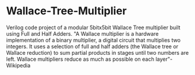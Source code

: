 # Wallace-Tree-Multiplier
Verilog code project of a modular 5bitx5bit Wallace Tree multiplier built using Full and Half Adders.
"A Wallace multiplier is a hardware implementation of a binary multiplier, a digital circuit that multiplies two integers. It uses a selection of full and half adders (the Wallace tree or Wallace reduction) to sum partial products in stages until two numbers are left. Wallace multipliers reduce as much as possible on each layer"-Wikipedia
